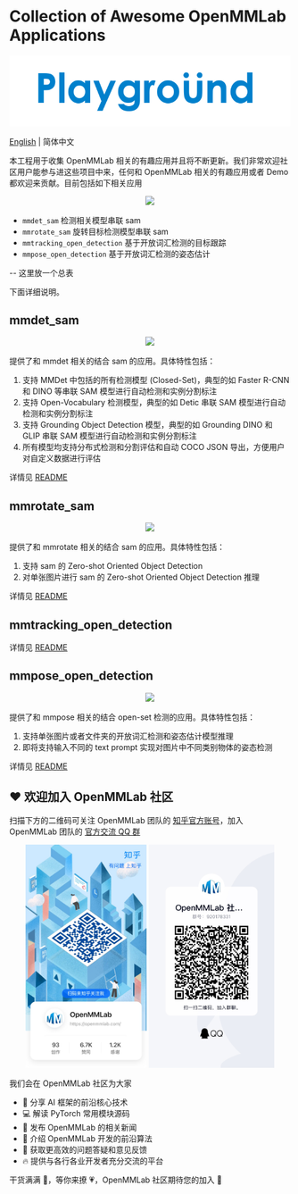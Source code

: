 # Collection of Awesome OpenMMLab Applications

<div align=center>
<img src="resources/playground-logo.png"/>
</div>

[English](README.md) | 简体中文

本工程用于收集 OpenMMLab 相关的有趣应用并且将不断更新。我们非常欢迎社区用户能参与进这些项目中来，任何和 OpenMMLab 相关的有趣应用或者 Demo 都欢迎来贡献。目前包括如下相关应用

<div align=center>
<img src="https://user-images.githubusercontent.com/27466624/231665783-4a97e86c-6f89-4d63-b828-e7c414d1ff2b.png"/>
</div>

- `mmdet_sam` 检测相关模型串联 sam
- `mmrotate_sam` 旋转目标检测模型串联 sam
- `mmtracking_open_detection` 基于开放词汇检测的目标跟踪
- `mmpose_open_detection` 基于开放词汇检测的姿态估计

-- 这里放一个总表

下面详细说明。

## mmdet_sam

<div align=center>
<img src="https://user-images.githubusercontent.com/27466624/231659917-e3069822-2193-4261-b216-5f53baa64b53.PNG"/>
</div>

提供了和 mmdet 相关的结合 sam 的应用。具体特性包括：

1. 支持 MMDet 中包括的所有检测模型 (Closed-Set)，典型的如 Faster R-CNN 和 DINO 等串联 SAM 模型进行自动检测和实例分割标注
2. 支持 Open-Vocabulary 检测模型，典型的如 Detic 串联 SAM 模型进行自动检测和实例分割标注
3. 支持 Grounding Object Detection 模型，典型的如 Grounding DINO 和 GLIP 串联 SAM 模型进行自动检测和实例分割标注
4. 所有模型均支持分布式检测和分割评估和自动 COCO JSON 导出，方便用户对自定义数据进行评估

详情见 [README](mmdet_sam/README_zh-CN.md)

## mmrotate_sam

<div align=center>
<img src="https://user-images.githubusercontent.com/27466624/231659969-adf7dd4d-fcec-4677-9105-aa72b2ced00f.PNG"/>
</div>

提供了和 mmrotate 相关的结合 sam 的应用。具体特性包括：

1. 支持 sam 的 Zero-shot Oriented Object Detection
2. 对单张图片进行 sam 的 Zero-shot Oriented Object Detection 推理

详情见 [README](mmrotate_sam/README_zh-CN.md)

## mmtracking_open_detection

详情见 [README](mmtracking_open_detection/README_zh-CN.md)

## mmpose_open_detection

<div align=center>
<img src="https://user-images.githubusercontent.com/27466624/231660029-03166059-e8cf-4b17-8aa5-b42f3a52f12a.PNG"/>
</div>

提供了和 mmpose 相关的结合 open-set 检测的应用。具体特性包括：

1. 支持单张图片或者文件夹的开放词汇检测和姿态估计模型推理
2. 即将支持输入不同的 text prompt 实现对图片中不同类别物体的姿态检测

详情见 [README](mmpose_open_detection/README_zh-CN.md)

## ❤️ 欢迎加入 OpenMMLab 社区

扫描下方的二维码可关注 OpenMMLab 团队的 [知乎官方账号](https://www.zhihu.com/people/openmmlab)，加入 OpenMMLab 团队的 [官方交流 QQ 群](https://jq.qq.com/?_wv=1027&k=aCvMxdr3)

<div align="center">
<img src="resources/zhihu_qrcode.jpg" height="400" />  <img src="resources/qq_group_qrcode.jpg" height="400" />
</div>

我们会在 OpenMMLab 社区为大家

- 📢 分享 AI 框架的前沿核心技术
- 💻 解读 PyTorch 常用模块源码
- 📰 发布 OpenMMLab 的相关新闻
- 🚀 介绍 OpenMMLab 开发的前沿算法
- 🏃 获取更高效的问题答疑和意见反馈
- 🔥 提供与各行各业开发者充分交流的平台

干货满满 📘，等你来撩 💗，OpenMMLab 社区期待您的加入 👬
